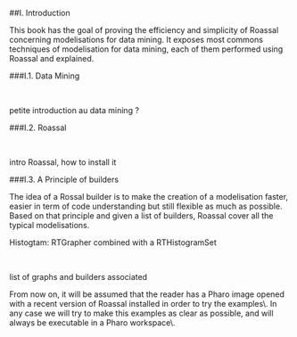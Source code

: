 

##I\. Introduction

This book has the goal of proving the efficiency and simplicity of Roassal concerning modelisations for data mining\. It exposes most commons techniques of modelisation for data mining, each of them performed using Roassal and explained\. 



###I\.1\. Data Mining

&nbsp;<p class="todo">petite introduction au data mining ?</p>


###I\.2\. Roassal

&nbsp;<p class="todo">intro Roassal, how to install it</p>


###I\.3\. A Principle of builders

The idea of a Rossal builder is to make the creation of a modelisation faster, easier in term of code understanding but still flexible as much as possible\.
Based on that principle and given a list of builders, Roassal cover all the typical modelisations\.

Histogtam: RTGrapher combined with a RTHistogramSet   
&nbsp;<p class="todo">list of graphs and builders associated</p>
From now on, it will be assumed that the reader has a Pharo image opened with a recent version of Roassal installed in order to try the examples\. In any case we will try to make this examples as clear as possible, and will always be executable in a Pharo workspace\.   

